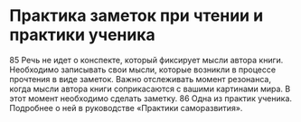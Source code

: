 # Практика заметок при чтении и практики ученика

85 Речь не идет о конспекте, который фиксирует мысли автора книги. Необходимо записывать свои мысли, которые возникли в процессе прочтения в виде заметок. Важно отслеживать момент резонанса, когда мысли автора книги соприкасаются с вашими картинами мира. В этот момент необходимо сделать заметку.
86 Одна из практик ученика. Подробнее о ней в руководстве «Практики саморазвития».
